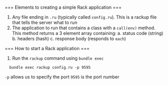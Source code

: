 === Elements to creating a simple Rack application ===

1. Any file ending in `.ru` (typically called `config.ru`). This is a rackup file that tells the server what to run
2. The application to run that contains a class with a `call(env)` method. This method returns a 3 element array containing:
  a. status code (string)
  b. headers (hash)
  c. response body (responds to `each`)



=== How to start a Rack application ===

1. Run the `rackup` command using `bundle exec`
```
  bundle exec rackup config.ru -p 9595
```

`-p` allows us to specify the port
`9595` is the port number